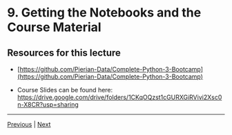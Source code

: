 #  9. Getting the Notebooks and the Course Material




##  Resources for this lecture


-   [https://github.com/Pierian-Data/Complete-Python-3-Bootcamp](https://github.com/Pierian-Data/Complete-Python-3-Bootcamp)

-   Course Slides can be found here: https://drive.google.com/drive/folders/1CKqOQzst1cGURXGiRVivi2Xsc0n-X8CR?usp=sharing

---
[Previous](./8_Running-Python-Code.md) | [Next](./10_Git-and-Github-Overview-(Optional).md)